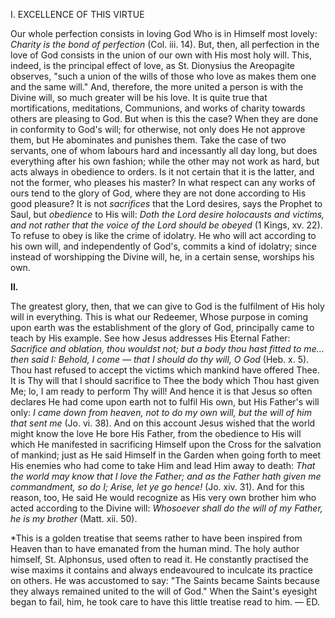 
I. EXCELLENCE OF THIS VIRTUE

Our whole perfection consists in loving God Who is in Himself most lovely: *Charity is the bond of perfection* (Col. iii. 14). But, then, all perfection in the love of God consists in the union of our own with His most holy will. This, indeed, is the principal effect of love, as St. Dionysius the Areopagite observes, \"such a union of the wills of those who love as makes them one and the same will.\" And, therefore, the more united a person is with the Divine will, so much greater will be his love. It is quite true that mortifications, meditations, Communions, and works of charity towards others are pleasing to God. But when is this the case? When they are done in conformity to God\'s will; for otherwise, not only does He not approve them, but He abominates and punishes them. Take the case of two servants, one of whom labours hard and incessantly all day long, but does everything after his own fashion; while the other may not work as hard, but acts always in obedience to orders. Is it not certain that it is the latter, and not the former, who pleases his master? In what respect can any works of ours tend to the glory of God, where they are not done according to His good pleasure? It is not *sacrifices* that the Lord desires, says the Prophet to Saul, but *obedience* to His will: *Doth the Lord desire holocausts and victims, and not rather that the voice of the Lord should be obeyed* (1 Kings, xv. 22). To refuse to obey is like the crime of idolatry. He who will act according to his own will, and independently of God\'s, commits a kind of idolatry; since instead of worshipping the Divine will, he, in a certain sense, worships his own.

**II\.**

The greatest glory, then, that we can give to God is the fulfilment of His holy will in everything. This is what our Redeemer, Whose purpose in coming upon earth was the establishment of the glory of God, principally came to teach by His example. See how Jesus addresses His Eternal Father: *Sacrifice and oblation, thou wouldst not; but a body thou hast fitted to me... then said I: Behold, I come — that I should do thy will, O God* (Heb. x. 5). Thou hast refused to accept the victims which mankind have offered Thee. It is Thy will that I should sacrifice to Thee the body which Thou hast given Me; lo, I am ready to perform Thy will! And hence it is that Jesus so often declares He had come upon earth not to fulfil His own, but His Father\'s will only: *I came down from heaven, not to do my own will, but the will of him that sent me* (Jo. vi. 38). And on this account Jesus wished that the world might know the love He bore His Father, from the obedience to His will which He manifested in sacrificing Himself upon the Cross for the salvation of mankind; just as He said Himself in the Garden when going forth to meet His enemies who had come to take Him and lead Him away to death: *That the world may know that I love the Father; and as the Father hath given me commandment, so do I; Arise, let ye go hence!* (Jo. xiv. 31). And for this reason, too, He said He would recognize as His very own brother him who acted according to the Divine will: *Whosoever shall do the will of my Father, he is my brother* (Matt. xii. 50).

\*This is a golden treatise that seems rather to have been inspired from Heaven than to have emanated from the human mind. The holy author himself, St. Alphonsus, used often to read it. He constantly practised the wise maxims it contains and always endeavoured to inculcate its practice on others. He was accustomed to say: \"The Saints became Saints because they always remained united to the will of God.\" When the Saint\'s eyesight began to fail, him, he took care to have this little treatise read to him. — ED.

